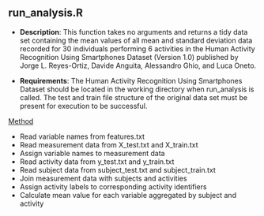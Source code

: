 ## run_analysis.R
* <b>Description</b>: This function takes no arguments and returns a tidy data set 
containing the mean values of all mean and standard deviation
data recorded for 30 individuals performing 6 activities in the 
Human Activity Recognition Using Smartphones Dataset (Version 1.0) 
published by Jorge L. Reyes-Ortiz, Davide Anguita, Alessandro 
Ghio, and Luca Oneto.

* <b>Requirements</b>: The Human Activity Recognition Using 
Smartphones Dataset should be located in the working directory 
when run_analysis is called. The test and train file structure 
of the original data set must be present for execution to be 
successful.

<u>Method</u>
- Read variable names from features.txt
- Read measurement data from X_test.txt and X_train.txt
- Assign variable names to measurement data
- Read activity data from y_test.txt and y_train.txt
- Read subject data from subject_test.txt and subject_train.txt
- Join measurement data with subjects and activities
- Assign activity labels to corresponding activity identifiers
- Calculate mean value for each variable aggregated by subject and activity